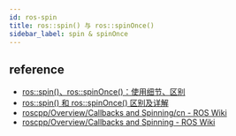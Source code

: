 ```yaml
---
id: ros-spin
title: ros::spin() 与 ros::spinOnce()
sidebar_label: spin & spinOnce
---
```


##

## reference
- [ros::spin()、ros::spinOnce()：使用细节、区别](https://blog.csdn.net/weixin_40215443/article/details/103793316)
- [ros::spin() 和 ros::spinOnce() 区别及详解](https://www.cnblogs.com/liu-fa/p/5925381.html)
- [roscpp/Overview/Callbacks and Spinning/cn - ROS Wiki](http://wiki.ros.org/roscpp/Overview/Callbacks%20and%20Spinning/cn)
- [roscpp/Overview/Callbacks and Spinning - ROS Wiki](http://wiki.ros.org/roscpp/Overview/Callbacks%20and%20Spinning)
